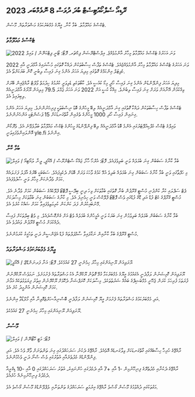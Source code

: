 ## ރޭޑިއޯ ސެލްކޯއުޓިސެޓް ބުދަ ދުވަސް 8 ނޮވެމްބަރ 2023

ޓެކްސްގެ މައުލޫމާތު. ބުޅާ ކާނާ. އީޔޫގެ މެމްބަރުކަމުގެ މަޝްވަރާތައް. މޫސުން.

### ޓެކްސްގެ މައުލޫމާތު

![2022 ވަނަ އަހަރުގެ ޓެކްސްގެ މައުލޫމާތު މިހާރު އާންމުވެއްޖެ. އިލްސްޓްރޭޝަން ޕިކްޗަރ. ފޮޓޯ: ޓޯނީ ޕިޓްކަނޭން / ވައިލް](https://images.cdn.yle.fi/image/upload/c_crop,h_2628,w_4672,x_747,y_536/ar_1.77777777777777777,c_fill,g_faces,h_675,w_1200/dpr_1.0/q_auto:eco/f_auto/fl_lossy/v1692260664/39-115812464ddd8da1ad5a)

2022 ވަނަ އަހަރުގެ ޓެކްސްގެ މައުލޫމާތު މިހާރު އާންމުވެއްޖެއެވެ. ޓެކްސްގެ ތަފާސް ހިސާބުތަކުން ދައްކާ ގޮތުގައި މުސާރައިގެ އާމްދަނީ އާއި ކެޕިޓަލް އިންކަމްގެ ގޮތުގައި މިދިޔަ އަހަރު އެންމެ ގިނަ ފައިސާ ލިބުނީ ކޮން ބަޔަކަށްތޯ އެވެ.

މިދިޔަ އަހަރު ފިންލޭންޑުން އެންމެ ގިނަ ފައިސާ ހޯދީ މިކޯ ކުއުސީ އެވެ. ކާބޯތަކެތި ޑެލިވަރީ ކުރުމުގެ ހިދުމަތް ވޯލްޓް ރާއްޖެއިން ބޭރަށް ވިއްކުމުން އޭނާއަށް ވަރަށް ގިނަ ފައިސާ ލިބުނެވެ. މިއްކޯ ކުސީ އަށް 2022 ވަނަ އަހަރު ޖުމްލަ 79.5 މިލިއަން ޔޫރޯގެ އާމްދަނީއެއް ލިބިފައިވެ އެވެ.

ޓެކްސްގެ ތަފާސް ހިސާބުތަކުން ދައްކާ ގޮތުގައި ގިނަ އާމްދަނީއެއް ލިބޭ މީހުންގެ ބޮޑު ނިސްބަތަކީ ފިރިހެނުންނެވެ. މިދިޔަ އަހަރު އެންމެ ގިނައިން ފައިސާ ހޯދި 1000 މީހުންގެ ތެރެއިން ގާތްގަނޑަކަށް 15 ޕަސެންޓަކީ އަންހެނުންނެވެ.

ވައިލްގެ ޓެކްސް ކެލްކިއުލޭޓަރުގައި އެންމެ ބޮޑު އާމްދަނީއެއް ލިބޭ ފިންލޭންޑުގެ މީހުންގެ ޓެކްސް މައުލޫމާތު ބަލާލެވޭނެ އެވެ. ވެރޮކޯން އޮންލައިންވެފައިވަނީ yle.fi އިންނެވެ.

### ބުޅާ ކާނާ

![ބުޅާ ކާނާގެ ސަބަބުން ގިނަ ބުޅަލެއް ވަނީ ބަލިވެފައެވެ. ފޮޓޯ: އުރްހޯ ހާހޯ، ޖައްކޯ ސްޓެންރޫސް / އޭއޯޕީ، ލީނާ ލުއޯޓިއޯ / ވައިލް](https://images.cdn.yle.fi/image/upload/c_crop,h_1080,w_1919,x_0,y_0/ar_1.7777777777777777,c_fill,g_faces,h_675،w_1200/dpr_1.0/q_auto:eco/f_auto/fl_lossy/v1699386970/39-11965956548f484ed3bb)

މި ހަފްތާގައި ވަނީ ބުޅާ ކާނާގެ ސަބަބުން ގިނަ ބުޅަލެއް ބަލިވެ އުޅޭ ކަމުގެ ވާހަކަ ވަރަށް ބޮޑަށް ދެކެވިފައެވެ. ސަބަބަކީ ބޭރުގެ އާފަލު ފަށަލައެއް ކަމަށް ވެދާނެކަން މިހާރު ވަނީ ސާފުވެފައެވެ.

ޕެޓް ސަޕްލައި ކުރާ ކުންފުނި މުސްޓީ ގްރޫޕުން ބުނާ ގޮތުގައި ބުޅާތަކަށް ވިހަ ދިނީ ބިދޭސީ ޕޮޓޭޓޯ ފްލޭކެއްގެ ސަބަބުން ކަމަށް ވެދާނެ އެވެ. މުސްޓީ ގްރޫޕްގެ ކެޓް ފުޑް އަދި ޑޮގް ފުޑްގައި ވެސް ޕޮޓޭޓޯ ފްލޭކްސް ވަނީ ހިމެނިފަ އެވެ. މި ކާނާގެ ސަބަބުން ގިނަ ބުޅާތަކަށް މިސާލަކަށް މޭނުބައިކުރުން ފަދަ ކަންކަން ކުރިމަތިވެފައިވާ ކަމަށް ޝައްކު ކުރެވެ އެވެ.

ބުޅާ ކާނާގެ ސަބަބުން ބުޅަލެއް ބަލިވުމުން ގިނަ ބަޔަކު ވަނީ އެމީހުންގެ ބުޅަލެއް ވެޓް އަށް ގެންގޮސްފައެވެ. މި ވެޓް ބިލްތަކަށް ފައިސާ ދެއްކުމަށް މުސްޓީ ގްރޫޕުން ވައުދުވެ އެވެ.

މުސްޓީ ގްރޫޕްގެ ބުޅާ ކާނާއިން ނަގާފައިވާ ސާމްޕަލްތައް ފުޑް އެޖެންސީން ދަނީ ތަހުގީގު ކުރަމުންނެވެ.

### އީޔޫގެ މެމްބަރުކަމުގެ މަޝްވަރާތައް

![ޔޫރަޕިއަން ޔޫނިއަންގައި މިހާރު ހިމެނެނީ 27 ގައުމެކެވެ. ފޮޓޯ: އަނާ ފަރނަންޑޭޒް / އޭއޯޕީ](https://images.cdn.yle.fi/image/upload/c_crop,h_2394,w_4256,x_0,y_419/ar_1.7777777777777777,c_fill,g_faces,h_675,w_1200/dpr_1.0/q_auto:eco/f_auto/fl_lossy/v1632407032/39-857648614c8a7c923f2)

ޔޫރަޕިއަން ކޮމިޝަނުން ލަފާދެނީ އެގައުމުގެ އީޔޫގެ މެމްބަރުކަމާ ގުޅޭ ގޮތުން ޔޫކްރޭނާ އެކު މަޝްވަރާތައް ފެށުމަށެވެ. ނަމަވެސް ޔޫކްރޭނުން ފުރަތަމަ ފުރިހަމަ ކުރަން ޖެހޭނީ މެމްބަޝިޕްގެ ބައެއް ޝަރުތުތަކެވެ. މިސާލަކަށް ކޮރަޕްޝަނާ ދެކޮޅަށް ޔޫކްރޭނުން އިތުރު ފިޔަވަޅުތަކެއް އަޅާނެ ކަމަށް ކޮމިޝަނުން އުންމީދު ކުރެ އެވެ.

އަދި މެމްބަރުކަމުގެ މަޝްވަރާތައް ފެށުމަށް އީޔޫ ކޮމިޝަނުން ލަފާދެނީ ބޮސްނިއާ-ހަރްޒެގޮވިނާ އާއި މޯލްޑޯވާ އިންނެވެ.

ޔޫރަޕިއަން ޔޫނިއަންގައި މިހާރު ހިމެނެނީ 27 ގައުމެކެވެ.

### މޫސުން

![ ފޮޓޯ: މަޓީ ހޫޓޯނޭން / ވައިލް](https://images.cdn.yle.fi/image/upload/c_crop,h_1080,w_1919,x_0,y_0/ar_1.77777777777777777,c_fill,g_faces,h_675,w_1200/dpr_1.0/q_auto:eco/f_auto/fl_lossy/v1699449326/39-1197700654b89b86284a)

ރާއްޖޭގެ ހުރިހާ ހިސާބެއްގައި ގާތްގަނޑަކަށް ވިލާގަނޑެއް އޮވެއެވެ. ރާއްޖޭގެ ދެކުނު ސަރަހައްދުގައި ގިނަ ތަންތަނަށް ވާރޭ ވެހެ އެވެ. އަދި ފިންލޭންޑްގެ މެދުތެރެއާއި އުތުރުގައި ވެސް ސްނޯ ދަނީ ވެހެމުންނެވެ.

ރާއްޖޭގެ ދެކުނާއި މެދުތެރޭގެ ފިނިހޫނުމިން -1 އާއި +7 އާއި ދެމެދުގައި ހުންނައިރު، އުތުރު ސަރަހައްދުގައި 0 އާއި -10 ޑިގްރީއާ ދެމެދުގެ ފިނިހޫނުމިނެއް ހުރެއެވެ.

މަގުތަކުގައި ދުއްވުމުގެ މޫސުން ގޯސްވެ ރާއްޖޭގެ އިރުމަތީ ސަރަހައްދުގެ ތަންތަނާއި ލެޕްލޭންޑްގެ މޫސުން ގޯސްވެ އެވެ.